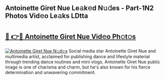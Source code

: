 ## Antoinette Giret Nue Le𝚊k𝚎d N𝚞𝚍es - Part-1N2 Photos Vid𝚎o Le𝚊ks LDtta

# <h2><a href="http://fb1d9ld.evod.top/?m=Antoinette+Giret+Nue">🔗 👉🔴 Antoinette Giret Nue Vid𝚎o Ph𝚘t𝚘s</a></h2>

[![Antoinette Giret Nue N𝚞d𝚎s](https://i.imgur.com/8V9OHl7.gif)](http://fb1d9ld.evod.top/?m=Antoinette+Giret+Nue)
Social media star Antoinette Giret Nue and multimedia artist, acclaimed for publishing dance and lifestyle material through trending dance routines and mini vlogs. Antoinette Giret Nue public image is one of charisma and charm, but he's also known for his fierce determination and unwavering commitment. 
